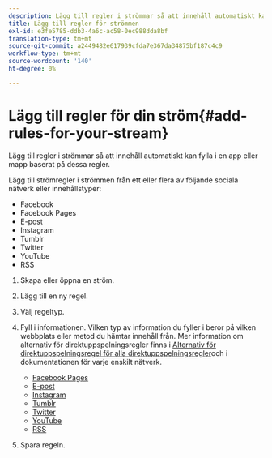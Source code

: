 ```yaml
---
description: Lägg till regler i strömmar så att innehåll automatiskt kan fylla i en app eller mapp baserat på dessa regler.
title: Lägg till regler för strömmen
exl-id: e3fe5785-ddb3-4a6c-ac58-0ec988dda8bf
translation-type: tm+mt
source-git-commit: a2449482e617939cfda7e367da34875bf187c4c9
workflow-type: tm+mt
source-wordcount: '140'
ht-degree: 0%

---
```


# Lägg till regler för din ström{#add-rules-for-your-stream}

Lägg till regler i strömmar så att innehåll automatiskt kan fylla i en app eller mapp baserat på dessa regler.

Lägg till strömregler i strömmen från ett eller flera av följande sociala nätverk eller innehållstyper:

* Facebook
* Facebook Pages
* E-post
* Instagram
* Tumblr
* Twitter
* YouTube
* RSS

1. Skapa eller öppna en ström.
1. Lägg till en ny regel.
1. Välj regeltyp.
1. Fyll i informationen. Vilken typ av information du fyller i beror på vilken webbplats eller metod du hämtar innehåll från. Mer information om alternativ för direktuppspelningsregler finns i [Alternativ för direktuppspelningsregel för alla direktuppspelningsregler](../c-streams/c-stream-rule-options-for-all-stream-rules.md#c_stream_rule_options_for_all_stream_rules)och i dokumentationen för varje enskilt nätverk.

   * [Facebook Pages](../c-streams/c-facebook-page-rules.md#c_facebook_page_rules)
   * [E-post](../c-streams/c-email-rules.md#c_email_rules)
   * [Instagram](../c-streams/c-instagram-rules.md#c_instagram_rules)
   * [Tumblr](../c-streams/c-tumblr-rules.md#c_tumblr_rules)
   * [Twitter](../c-streams/c-twitter-rules.md#c_twitter_rules)
   * [YouTube](../c-streams/c-youtube-rules/c-youtube-rules.md#c_youtube_rules)
   * [RSS](../c-streams/c-rss-rules-streams.md#c_rss_rules_streams)

1. Spara regeln.
